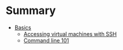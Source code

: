 # Summary

- [Basics](./basics/README.md)
  - [Accessing virtual machines with SSH](./basics/accessing-virtual-machines-with-ssh.md)
  - [Command line 101](./basics/command-line-101.md)

